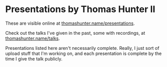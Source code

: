 # Presentations by Thomas Hunter II

These are visible online at [thomashunter.name/presentations](https://thomashunter.name/presentations).

Check out the talks I've given in the past, some with recordings, at [thomashunter.name/talks](https://thomashunter.name/talks).

Presentations listed here aren't necessarily complete. Really, I just sort of upload stuff that I'm working on, and each presentation is complete by the time I give the talk publicly.
